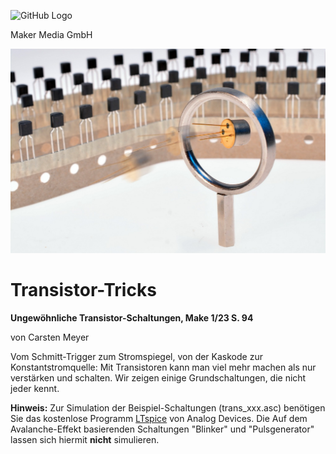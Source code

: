 ![GitHub Logo](http://www.heise.de/make/icons/make_logo.png)

Maker Media GmbH


![Aufmacher](https://github.com/MakeMagazinDE/Transistor-Tricks/blob/main/aufm_gh.jpg)

# Transistor-Tricks

**Ungewöhnliche Transistor-Schaltungen, Make 1/23 S. 94**

von Carsten Meyer

Vom Schmitt-Trigger zum Stromspiegel, von der Kaskode zur Konstantstromquelle: Mit Transistoren kann man viel mehr machen als nur verstärken und schalten. Wir zeigen einige Grundschaltungen, die nicht jeder kennt.

**Hinweis:** Zur Simulation der Beispiel-Schaltungen (trans_xxx.asc) benötigen Sie das kostenlose Programm [LTspice](https://www.analog.com/en/design-center/design-tools-and-calculators/ltspice-simulator.html) von Analog Devices. Die Auf dem Avalanche-Effekt basierenden Schaltungen "Blinker" und "Pulsgenerator" lassen sich hiermit **nicht** simulieren.
